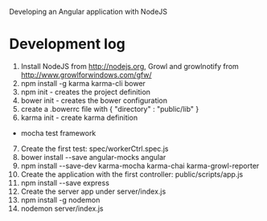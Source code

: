 Developing an Angular application with NodeJS


Development log
===============

1. Install NodeJS from http://nodejs.org,
   Growl and growlnotify from http://www.growlforwindows.com/gfw/
2. npm install -g karma karma-cli bower
3. npm init - creates the project definition
4. bower init - creates the bower configuration
5. create a .bowerrc file with
  { "directory" : "public/lib" }
6. karma init - create karma definition
  * mocha test framework
7. Create the first test: spec/workerCtrl.spec.js
8. bower install --save angular-mocks angular
9. npm install --save-dev karma-mocha karma-chai karma-growl-reporter
9. Create the application with the first controller: 
   public/scripts/app.js
9. npm install --save express
9. Create the server app under server/index.js
9. npm install -g nodemon
9. nodemon server/index.js
